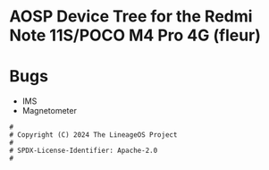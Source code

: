 # AOSP Device Tree for the Redmi Note 11S/POCO M4 Pro 4G (fleur)

# Bugs
- IMS
- Magnetometer

```
#
# Copyright (C) 2024 The LineageOS Project
#
# SPDX-License-Identifier: Apache-2.0
#
```
